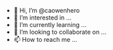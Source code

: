 - 👋 Hi, I’m @caowenhero
- 👀 I’m interested in ...
- 🌱 I’m currently learning ...
- 💞️ I’m looking to collaborate on ...
- 📫 How to reach me ...

<!---
caowenhero/caowenhero is a ✨ special ✨ repository because its `README.md` (this file) appears on your GitHub profile.
You can click the Preview link to take a look at your changes.
--->

